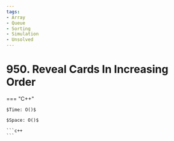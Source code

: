 ```yaml
---
tags:
- Array
- Queue
- Sorting
- Simulation
- Unsolved
---
```



# 950. Reveal Cards In Increasing Order

=== "C++"

    $Time: O()$

    $Space: O()$

    ```c++
    ```